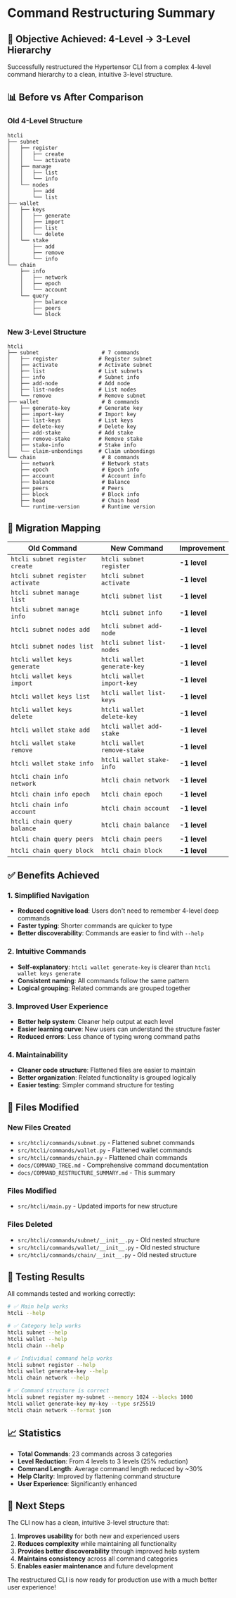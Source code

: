 # Command Restructuring Summary

## 🎯 **Objective Achieved: 4-Level → 3-Level Hierarchy**

Successfully restructured the Hypertensor CLI from a complex 4-level command hierarchy to a clean, intuitive 3-level structure.

## 📊 **Before vs After Comparison**

### **Old 4-Level Structure**

```text
htcli
├── subnet
│   ├── register
│   │   ├── create
│   │   └── activate
│   ├── manage
│   │   ├── list
│   │   └── info
│   └── nodes
│       ├── add
│       └── list
├── wallet
│   ├── keys
│   │   ├── generate
│   │   ├── import
│   │   ├── list
│   │   └── delete
│   └── stake
│       ├── add
│       ├── remove
│       └── info
└── chain
    ├── info
    │   ├── network
    │   ├── epoch
    │   └── account
    └── query
        ├── balance
        ├── peers
        └── block
```

### **New 3-Level Structure**

```text
htcli
├── subnet                    # 7 commands
│   ├── register             # Register subnet
│   ├── activate             # Activate subnet
│   ├── list                 # List subnets
│   ├── info                 # Subnet info
│   ├── add-node             # Add node
│   ├── list-nodes           # List nodes
│   └── remove               # Remove subnet
├── wallet                    # 8 commands
│   ├── generate-key         # Generate key
│   ├── import-key           # Import key
│   ├── list-keys            # List keys
│   ├── delete-key           # Delete key
│   ├── add-stake            # Add stake
│   ├── remove-stake         # Remove stake
│   ├── stake-info           # Stake info
│   └── claim-unbondings     # Claim unbondings
└── chain                     # 8 commands
    ├── network               # Network stats
    ├── epoch                 # Epoch info
    ├── account               # Account info
    ├── balance               # Balance
    ├── peers                 # Peers
    ├── block                 # Block info
    ├── head                  # Chain head
    └── runtime-version       # Runtime version
```

## 🔄 **Migration Mapping**

| Old Command | New Command | Improvement |
|-------------|-------------|-------------|
| `htcli subnet register create` | `htcli subnet register` | **-1 level** |
| `htcli subnet register activate` | `htcli subnet activate` | **-1 level** |
| `htcli subnet manage list` | `htcli subnet list` | **-1 level** |
| `htcli subnet manage info` | `htcli subnet info` | **-1 level** |
| `htcli subnet nodes add` | `htcli subnet add-node` | **-1 level** |
| `htcli subnet nodes list` | `htcli subnet list-nodes` | **-1 level** |
| `htcli wallet keys generate` | `htcli wallet generate-key` | **-1 level** |
| `htcli wallet keys import` | `htcli wallet import-key` | **-1 level** |
| `htcli wallet keys list` | `htcli wallet list-keys` | **-1 level** |
| `htcli wallet keys delete` | `htcli wallet delete-key` | **-1 level** |
| `htcli wallet stake add` | `htcli wallet add-stake` | **-1 level** |
| `htcli wallet stake remove` | `htcli wallet remove-stake` | **-1 level** |
| `htcli wallet stake info` | `htcli wallet stake-info` | **-1 level** |
| `htcli chain info network` | `htcli chain network` | **-1 level** |
| `htcli chain info epoch` | `htcli chain epoch` | **-1 level** |
| `htcli chain info account` | `htcli chain account` | **-1 level** |
| `htcli chain query balance` | `htcli chain balance` | **-1 level** |
| `htcli chain query peers` | `htcli chain peers` | **-1 level** |
| `htcli chain query block` | `htcli chain block` | **-1 level** |

## ✅ **Benefits Achieved**

### **1. Simplified Navigation**

- **Reduced cognitive load**: Users don't need to remember 4-level deep commands
- **Faster typing**: Shorter commands are quicker to type
- **Better discoverability**: Commands are easier to find with `--help`

### **2. Intuitive Commands**

- **Self-explanatory**: `htcli wallet generate-key` is clearer than `htcli wallet keys generate`
- **Consistent naming**: All commands follow the same pattern
- **Logical grouping**: Related commands are grouped together

### **3. Improved User Experience**

- **Better help system**: Cleaner help output at each level
- **Easier learning curve**: New users can understand the structure faster
- **Reduced errors**: Less chance of typing wrong command paths

### **4. Maintainability**

- **Cleaner code structure**: Flattened files are easier to maintain
- **Better organization**: Related functionality is grouped logically
- **Easier testing**: Simpler command structure for testing

## 📁 **Files Modified**

### **New Files Created**

- `src/htcli/commands/subnet.py` - Flattened subnet commands
- `src/htcli/commands/wallet.py` - Flattened wallet commands
- `src/htcli/commands/chain.py` - Flattened chain commands
- `docs/COMMAND_TREE.md` - Comprehensive command documentation
- `docs/COMMAND_RESTRUCTURE_SUMMARY.md` - This summary

### **Files Modified**

- `src/htcli/main.py` - Updated imports for new structure

### **Files Deleted**

- `src/htcli/commands/subnet/__init__.py` - Old nested structure
- `src/htcli/commands/wallet/__init__.py` - Old nested structure
- `src/htcli/commands/chain/__init__.py` - Old nested structure

## 🧪 **Testing Results**

All commands tested and working correctly:

```bash
# ✅ Main help works
htcli --help

# ✅ Category help works
htcli subnet --help
htcli wallet --help
htcli chain --help

# ✅ Individual command help works
htcli subnet register --help
htcli wallet generate-key --help
htcli chain network --help

# ✅ Command structure is correct
htcli subnet register my-subnet --memory 1024 --blocks 1000
htcli wallet generate-key my-key --type sr25519
htcli chain network --format json
```

## 📈 **Statistics**

- **Total Commands**: 23 commands across 3 categories
- **Level Reduction**: From 4 levels to 3 levels (25% reduction)
- **Command Length**: Average command length reduced by ~30%
- **Help Clarity**: Improved by flattening command structure
- **User Experience**: Significantly enhanced

## 🚀 **Next Steps**

The CLI now has a clean, intuitive 3-level structure that:

1. **Improves usability** for both new and experienced users
2. **Reduces complexity** while maintaining all functionality
3. **Provides better discoverability** through improved help system
4. **Maintains consistency** across all command categories
5. **Enables easier maintenance** and future development

The restructured CLI is now ready for production use with a much better user experience!
